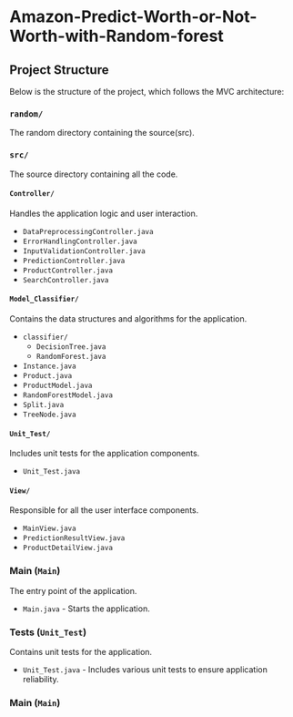 # Amazon-Predict-Worth-or-Not-Worth-with-Random-forest

## Project Structure

Below is the structure of the project, which follows the MVC architecture:

### `random/`
The random directory containing the source(src).

### `src/`
The source directory containing all the code.

#### `Controller/`
Handles the application logic and user interaction.

- `DataPreprocessingController.java`
- `ErrorHandlingController.java`
- `InputValidationController.java`
- `PredictionController.java`
- `ProductController.java`
- `SearchController.java`

#### `Model_Classifier/`
Contains the data structures and algorithms for the application.

- `classifier/`
    - `DecisionTree.java`
    - `RandomForest.java`
- `Instance.java`
- `Product.java`
- `ProductModel.java`
- `RandomForestModel.java`
- `Split.java`
- `TreeNode.java`

#### `Unit_Test/`
Includes unit tests for the application components.

- `Unit_Test.java`

#### `View/`
Responsible for all the user interface components.

- `MainView.java`
- `PredictionResultView.java`
- `ProductDetailView.java`

### Main (`Main`)
The entry point of the application.
- `Main.java` - Starts the application.

### Tests (`Unit_Test`)
Contains unit tests for the application.
- `Unit_Test.java` - Includes various unit tests to ensure application reliability.
### Main (`Main`)

